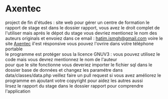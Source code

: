 # Axentec
project de fin d'études : site web pour gérer un centre de formation 
le rapport de stage est dans le dossier rapport, vous avez le droit complet de l'utiliser mais aprés le dépot du stage vous devriez  mentionez le nom des auteurs originals et envoiez dans ce email : hatim.ismgh@gmail.com
voire le site  [Axentec](http://axentec.ml) il'est résponsive vous pouvez l'ovrire dans votre téléphone portable <br>
le programme est protéger sous la licence GNUV3 : vous pouvez utilisez le code mais vous devrez mentionnez le nom de l'auteur <br>
pour que le site fonctionne vous deveriez importer le fichier sql dans le dossier base de données et changez les paramétre dans data/classes/data.php 
veillez faire un pull request si vous avez améliorez le programme en ajoutant votre copyright pour aidez les autres aussi  
lirsez le rapport du stage dans le dossier rapport pour comprendre l'application
